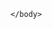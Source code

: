 <!DOCTYPE html>
<html>
    <head>
        <meta charset="utf-8">
        <title>New Webpage</title>
    </head>
    <body>


    </body>
</html>
